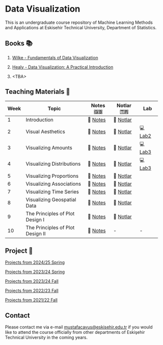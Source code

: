 # Data Visualization

This is an undergraduate course repository of Machine Learning Methods and Applications at Eskisehir Technical University, Department of Statistics.

## Books 📚

1. [Wilke - Fundamentals of Data Visualization](https://clauswilke.com/dataviz/)

2. [Healy - Data Visualization: A Practical Introduction](https://socviz.co/index.html#preface) 

3. \<TBA\>


## Teaching Materials 📂

| Week | Topic                                  | Notes :uk:                                                                                               | Notlar :tr:           | Lab                   |
|------|----------------------------------------|----------------------------------------------------------------------------------------------------------|----|-----------------------|
| 1    | Introduction                           | 📖 [Notes](https://github.com/mcavs/Course_DataVisualization/blob/main/LectureNotes/DataViz_Week1.pdf)   | 📖 [Notlar](https://github.com/mcavs/Course_DataVisualization/blob/main/LectureNotes/TR/VG_Ders1.pdf)       |                  |                  
| 2    | Visual Aesthetics                      | 📖 [Notes](https://github.com/mcavs/Course_DataVisualization/blob/main/LectureNotes/DataViz_Week2.pdf)   | 📖 [Notlar](https://github.com/mcavs/Course_DataVisualization/blob/main/LectureNotes/TR/VG_Ders2.pdf)        |  :computer: [Lab2](https://github.com/mcavs/Course_DataVisualization/blob/main/Labs/Lab2.Rmd)                |
| 3    | Visualizing Amounts                    | 📖 [Notes](https://github.com/mcavs/Course_DataVisualization/blob/main/LectureNotes/DataViz_Week3.pdf)   |📖 [Notlar](https://github.com/mcavs/Course_DataVisualization/blob/main/LectureNotes/TR/VG_Ders3.pdf)    | :computer: [Lab3](https://github.com/mcavs/Course_DataVisualization/blob/main/Labs/Lab3.Rmd) |               
| 4    | Visualizing Distributions              | 📖 [Notes](https://github.com/mcavs/Course_DataVisualization/blob/main/LectureNotes/DataViz_Week4.pdf)   | 📖 [Notlar](https://github.com/mcavs/Course_DataVisualization/blob/main/LectureNotes/TR/VG_Ders4.pdf)   | :computer: [Lab3](https://github.com/mcavs/Course_DataVisualization/blob/main/Labs/Lab4.Rmd)  |        
| 5    | Visualizing Proportions                | 📖 [Notes](https://github.com/mcavs/Course_DataVisualization/blob/main/LectureNotes/DataViz_Week5.pdf)   |📖 [Notlar](https://github.com/mcavs/Course_DataVisualization/blob/main/LectureNotes/TR/VG_Ders5.pdf)    |   |     
| 6    | Visualizing Associations               | 📖 [Notes](https://github.com/mcavs/Course_DataVisualization/blob/main/LectureNotes/DataViz_Week6.pdf)   | 📖 [Notlar](https://github.com/mcavs/Course_DataVisualization/blob/main/LectureNotes/TR/VG_Ders6.pdf)   |   |   
| 7    | Visualizing Time Series                | 📖 [Notes](https://github.com/mcavs/Course_DataVisualization/blob/main/LectureNotes/DataViz_Week7.pdf)   |📖 [Notlar](https://github.com/mcavs/Course_DataVisualization/blob/main/LectureNotes/TR/VG_Ders8.pdf)    |   |             
| 8    | Visualizing Geospatial Data            | 📖 [Notes](https://github.com/mcavs/Course_DataVisualization/blob/main/LectureNotes/DataViz_Week8.pdf)   | 📖 [Notlar](https://github.com/mcavs/Course_DataVisualization/blob/main/LectureNotes/TR/VG_Ders7.pdf)   |   |
| 9    | The Principles of Plot Design I        | 📖 [Notes](https://github.com/mcavs/Course_DataVisualization/blob/main/LectureNotes/DataViz_Week9.pdf)   | 📖 [Notlar](https://github.com/mcavs/Course_DataVisualization/blob/main/LectureNotes/TR/VG_Ders9.pdf)   |                     |
| 10   | The Principles of Plot Design II       | 📖 [Notes](https://github.com/mcavs/Course_DataVisualization/blob/main/LectureNotes/DataViz_Week10.pdf)  | -    |-                     |


## Project &#x1F680;

[Projects from 2024/25 Spring](https://github.com/mcavs/Course_DataVisualization/tree/main/Projects/2024-25Spring#readme)

[Projects from 2023/24 Spring](https://github.com/mcavs/Course_DataVisualization/tree/main/Projects/2023-24Spring#readme)

[Projects from 2023/24 Fall](https://github.com/mcavs/Course_DataVisualization/tree/main/Projects/2023-24Fall#readme)

[Projects from 2022/23 Fall](https://github.com/mcavs/Course_DataVisualization/tree/main/Projects/2022-23Fall#readme)

[Projects from 2021/22 Fall](https://github.com/mcavs/Course_DataVisualization/tree/main/Projects/2021-22Fall#readme)


## Contact

Please contact me via e-mail <mustafacavus@eskisehir.edu.tr> if you would like to attend the course officially from other departments of Eskişehir Technical University in the coming years.
